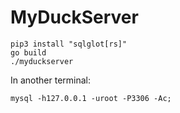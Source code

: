 # MyDuckServer

```
pip3 install "sqlglot[rs]"
go build
./myduckserver
```

In another terminal:
```
mysql -h127.0.0.1 -uroot -P3306 -Ac;
```
